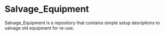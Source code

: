 # Salvage_Equipment
Salvage_Equipment is a repository that contains simple setup desriptions to salvage old equipment for re-use.
